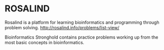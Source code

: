 # ROSALIND
Rosalind is a platform for learning bioinformatics and programming through problem solving.
http://rosalind.info/problems/list-view/

Bioinformatics Stronghold contains practice problems working up from the most basic concepts in bioinformatics.
